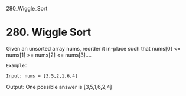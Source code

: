 280_Wiggle_Sort
# 280. Wiggle Sort

Given an unsorted array nums, reorder it in-place such that nums[0]
        <= nums[1] >= nums[2] <= nums[3]....

    Example:

    Input: nums = [3,5,2,1,6,4]
Output: One possible answer is [3,5,1,6,2,4]